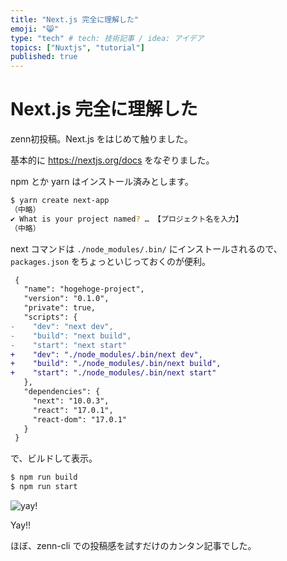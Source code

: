 ```yaml
---
title: "Next.js 完全に理解した"
emoji: "😸"
type: "tech" # tech: 技術記事 / idea: アイデア
topics: ["Nuxtjs", "tutorial"]
published: true
---
```

# Next.js 完全に理解した

zenn初投稿。Next.js をはじめて触りました。

基本的に https://nextjs.org/docs をなぞりました。

npm とか yarn はインストール済みとします。

```bash
$ yarn create next-app
（中略）
✔ What is your project named? … 【プロジェクト名を入力】
（中略）
```

next コマンドは `./node_modules/.bin/` にインストールされるので、 `packages.json` をちょっといじっておくのが便利。

```diff
 {
   "name": "hogehoge-project",
   "version": "0.1.0",
   "private": true,
   "scripts": {
-    "dev": "next dev",
-    "build": "next build",
-    "start": "next start"
+    "dev": "./node_modules/.bin/next dev",
+    "build": "./node_modules/.bin/next build",
+    "start": "./node_modules/.bin/next start"
   },
   "dependencies": {
     "next": "10.0.3",
     "react": "17.0.1",
     "react-dom": "17.0.1"
   }
 }
```

で、ビルドして表示。

```bash
$ npm run build
$ npm run start
```

![yay!](https://storage.googleapis.com/zenn-user-upload/b4hlb7xo4s5v49jg9umh9gcgyavw)

Yay!!

ほぼ、zenn-cli での投稿感を試すだけのカンタン記事でした。
